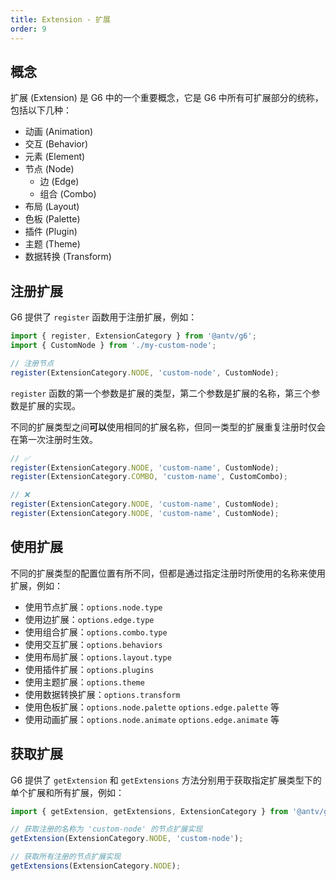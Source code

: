 ```yaml
---
title: Extension - 扩展
order: 9
---
```


## 概念

扩展 (Extension) 是 G6 中的一个重要概念，它是 G6 中所有可扩展部分的统称，包括以下几种：

- 动画 (Animation)
- 交互 (Behavior)
- 元素 (Element)
- 节点 (Node)
  - 边 (Edge)
  - 组合 (Combo)
- 布局 (Layout)
- 色板 (Palette)
- 插件 (Plugin)
- 主题 (Theme)
- 数据转换 (Transform)

## 注册扩展

G6 提供了 `register` 函数用于注册扩展，例如：

```typescript
import { register, ExtensionCategory } from '@antv/g6';
import { CustomNode } from './my-custom-node';

// 注册节点
register(ExtensionCategory.NODE, 'custom-node', CustomNode);
```

`register` 函数的第一个参数是扩展的类型，第二个参数是扩展的名称，第三个参数是扩展的实现。

不同的扩展类型之间**可以**使用相同的扩展名称，但同一类型的扩展重复注册时仅会在第一次注册时生效。

<!-- TODO: 详细的参数签名见：[API 文档](/api/reference/g6/register) -->

```typescript
// ✅
register(ExtensionCategory.NODE, 'custom-name', CustomNode);
register(ExtensionCategory.COMBO, 'custom-name', CustomCombo);

// ❌
register(ExtensionCategory.NODE, 'custom-name', CustomNode);
register(ExtensionCategory.NODE, 'custom-name', CustomNode);
```

## 使用扩展

不同的扩展类型的配置位置有所不同，但都是通过指定注册时所使用的名称来使用扩展，例如：

- 使用节点扩展：`options.node.type`
- 使用边扩展：`options.edge.type`
- 使用组合扩展：`options.combo.type`
- 使用交互扩展：`options.behaviors`
- 使用布局扩展：`options.layout.type`
- 使用插件扩展：`options.plugins`
- 使用主题扩展：`options.theme`
- 使用数据转换扩展：`options.transform`
- 使用色板扩展：`options.node.palette` `options.edge.palette` 等
- 使用动画扩展：`options.node.animate` `options.edge.animate` 等

## 获取扩展

G6 提供了 `getExtension` 和 `getExtensions` 方法分别用于获取指定扩展类型下的单个扩展和所有扩展，例如：

```typescript
import { getExtension, getExtensions, ExtensionCategory } from '@antv/g6';

// 获取注册的名称为 'custom-node' 的节点扩展实现
getExtension(ExtensionCategory.NODE, 'custom-node');

// 获取所有注册的节点扩展实现
getExtensions(ExtensionCategory.NODE);
```
